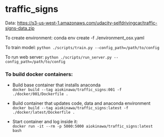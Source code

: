 # traffic_signs

Data: https://s3-us-west-1.amazonaws.com/udacity-selfdrivingcar/traffic-signs-data.zip

To create environment:
conda env create -f ./environment_osx.yaml

To train model:
`python ./scripts/train.py --config_path=/path/to/config`

To run web server:
`python ./scripts/run_server.py --config_path=/path/to/config`

### To build docker containers:

- Build base container that installs anaconda  
`docker build --tag aiokinawa/traffic_signs:001 -f ./docker/001/Dockerfile .`

- Build container that updates code, data and anaconda environment  
`docker build --tag aiokinawa/traffic_signs:latest -f ./docker/latest/Dockerfile .`

- Start container and log inside it:  
`docker run -it --rm -p 5000:5000 aiokinawa/traffic_signs:latest bash`
